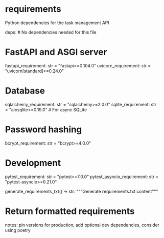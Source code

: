 # requirements
Python dependencies for the task management API

deps: # No dependencies needed for this file

# FastAPI and ASGI server
fastapi_requirement: str = "fastapi>=0.104.0"
uvicorn_requirement: str = "uvicorn[standard]>=0.24.0"

# Database
sqlalchemy_requirement: str = "sqlalchemy>=2.0.0"
sqlite_requirement: str = "aiosqlite>=0.19.0"  # For async SQLite

# Password hashing
bcrypt_requirement: str = "bcrypt>=4.0.0"

# Development
pytest_requirement: str = "pytest>=7.0.0"
pytest_asyncio_requirement: str = "pytest-asyncio>=0.21.0"

generate_requirements_txt() -> str:
  """Generate requirements.txt content"""
  # Return formatted requirements

notes: pin versions for production, add optional dev dependencies, consider using poetry